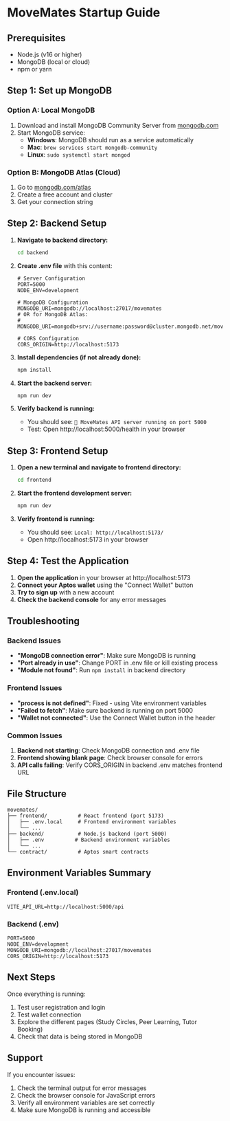 # MoveMates Startup Guide

## Prerequisites
- Node.js (v16 or higher)
- MongoDB (local or cloud)
- npm or yarn

## Step 1: Set up MongoDB

### Option A: Local MongoDB
1. Download and install MongoDB Community Server from [mongodb.com](https://www.mongodb.com/try/download/community)
2. Start MongoDB service:
   - **Windows**: MongoDB should run as a service automatically
   - **Mac**: `brew services start mongodb-community`
   - **Linux**: `sudo systemctl start mongod`

### Option B: MongoDB Atlas (Cloud)
1. Go to [mongodb.com/atlas](https://www.mongodb.com/atlas)
2. Create a free account and cluster
3. Get your connection string

## Step 2: Backend Setup

1. **Navigate to backend directory:**
   ```bash
   cd backend
   ```

2. **Create .env file** with this content:
   ```env
   # Server Configuration
   PORT=5000
   NODE_ENV=development
   
   # MongoDB Configuration
   MONGODB_URI=mongodb://localhost:27017/movemates
   # OR for MongoDB Atlas:
   # MONGODB_URI=mongodb+srv://username:password@cluster.mongodb.net/movemates
   
   # CORS Configuration
   CORS_ORIGIN=http://localhost:5173
   ```

3. **Install dependencies (if not already done):**
   ```bash
   npm install
   ```

4. **Start the backend server:**
   ```bash
   npm run dev
   ```

5. **Verify backend is running:**
   - You should see: `🚀 MoveMates API server running on port 5000`
   - Test: Open http://localhost:5000/health in your browser

## Step 3: Frontend Setup

1. **Open a new terminal and navigate to frontend directory:**
   ```bash
   cd frontend
   ```

2. **Start the frontend development server:**
   ```bash
   npm run dev
   ```

3. **Verify frontend is running:**
   - You should see: `Local: http://localhost:5173/`
   - Open http://localhost:5173 in your browser

## Step 4: Test the Application

1. **Open the application** in your browser at http://localhost:5173
2. **Connect your Aptos wallet** using the "Connect Wallet" button
3. **Try to sign up** with a new account
4. **Check the backend console** for any error messages

## Troubleshooting

### Backend Issues
- **"MongoDB connection error"**: Make sure MongoDB is running
- **"Port already in use"**: Change PORT in .env file or kill existing process
- **"Module not found"**: Run `npm install` in backend directory

### Frontend Issues
- **"process is not defined"**: Fixed - using Vite environment variables
- **"Failed to fetch"**: Make sure backend is running on port 5000
- **"Wallet not connected"**: Use the Connect Wallet button in the header

### Common Issues
1. **Backend not starting**: Check MongoDB connection and .env file
2. **Frontend showing blank page**: Check browser console for errors
3. **API calls failing**: Verify CORS_ORIGIN in backend .env matches frontend URL

## File Structure
```
movemates/
├── frontend/          # React frontend (port 5173)
│   ├── .env.local     # Frontend environment variables
│   └── ...
├── backend/           # Node.js backend (port 5000)
│   ├── .env          # Backend environment variables
│   └── ...
└── contract/          # Aptos smart contracts
```

## Environment Variables Summary

### Frontend (.env.local)
```env
VITE_API_URL=http://localhost:5000/api
```

### Backend (.env)
```env
PORT=5000
NODE_ENV=development
MONGODB_URI=mongodb://localhost:27017/movemates
CORS_ORIGIN=http://localhost:5173
```

## Next Steps
Once everything is running:
1. Test user registration and login
2. Test wallet connection
3. Explore the different pages (Study Circles, Peer Learning, Tutor Booking)
4. Check that data is being stored in MongoDB

## Support
If you encounter issues:
1. Check the terminal output for error messages
2. Check the browser console for JavaScript errors
3. Verify all environment variables are set correctly
4. Make sure MongoDB is running and accessible
